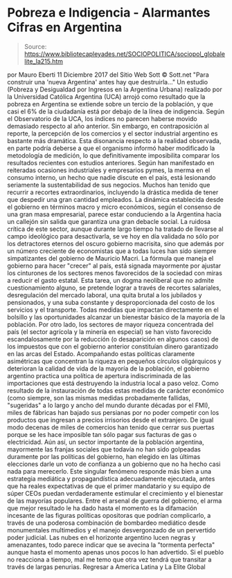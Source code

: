 # Pobreza e Indigencia - Alarmantes Cifras en Argentina

> Source: https://www.bibliotecapleyades.net/SOCIOPOLITICA/sociopol_globalelite_la215.htm

por Mauro Eberti 11 Diciembre 2017 del Sitio Web Sott
© Sott.net
"Para construir una 'nueva Argentina'
antes hay que destruirla..."
Un estudio (Pobreza y Desigualdad por Ingresos en la Argentina Urbana) realizado por la Universidad Católica Argentina (UCA) arrojó como resultado que la pobreza en Argentina se extiende sobre un tercio de la población, y que casi el 6% de la ciudadanía está por debajo de la línea de indigencia.
Según el Observatorio de la UCA, los índices no parecen haberse movido demasiado respecto al año anterior. Sin embargo, en contraposición al reporte, la percepción de los comercios y el sector industrial argentino es bastante más dramática.
Esta disonancia respecto a la realidad observada, en parte podría deberse a que el organismo informó haber modificado la metodología de medición, lo que definitivamente imposibilita comparar los resultados recientes con estudios anteriores.
Según han manifestado en reiteradas ocasiones industriales y empresarios pymes, la merma en el consumo interno, un hecho que nadie discute en el país, está lesionando seriamente la sustentabilidad de sus negocios.
Muchos han tenido que recurrir a recortes extraordinarios, incluyendo la drástica medida de tener que despedir una gran cantidad empleados. La dinámica establecida desde el gobierno en términos macro y micro económicos, según el consenso de una gran masa empresarial, parece estar conduciendo a la Argentina hacia un callejón sin salida que garantiza una gran debacle social.
La ruidosa crítica de este sector, aunque durante largo tiempo ha tratado de llevarse al campo ideológico para desactivarla, se ve hoy en día validada no sólo por los detractores eternos del oscuro gobierno macrisita, sino que además por un número creciente de economistas que a todas luces han sido siempre simpatizantes del gobierno de Mauricio Macri. La fórmula que maneja el gobierno para hacer "crecer" al país, está signada mayormente por ajustar los cinturones de los sectores menos favorecidos de la sociedad con miras a reducir el gasto estatal.
Esta tarea, un dogma neoliberal que no admite cuestionamiento alguno, se pretende lograr a través de recortes salariales, desregulación del mercado laboral, una quita brutal a los jubilados y pensionados, y una suba constante y desproporcionada del costo de los servicios y el transporte.
Todas medidas que impactan directamente en el bolsillo y las oportunidades alcanzar un bienestar básico de la mayoría de la población. Por otro lado, los sectores de mayor riqueza concentrada del país (el sector agrícola y la minería en especial) se han visto favorecido escandalosamente por la reducción (o desaparición en algunos casos) de los impuestos que con el gobierno anterior constituían dinero garantizado en las arcas del Estado. Acompañando estas políticas claramente asimétricas que concentran la riqueza en pequeños círculos oligárquicos y deterioran la calidad de vida de la mayoría de la población, el gobierno argentino practica una política de apertura indiscriminada de las importaciones que está destruyendo la industria local a paso veloz. Como resultado de la instauración de todas estas medidas de carácter económico (como siempre, son las mismas medidas probadamente fallidas, "sugeridas" a lo largo y ancho del mundo durante décadas por el FMI), miles de fábricas han bajado sus persianas por no poder competir con los productos que ingresan a precios irrisorios desde el extranjero.
De igual modo decenas de miles de comercios han tenido que cerrar sus puertas porque se les hace imposible tan sólo pagar sus facturas de gas o electricidad. Aún así, un sector importante de la población argentina, mayormente las franjas sociales que todavía no han sido golpeadas duramente por las políticas del gobierno, han elegido en las últimas elecciones darle un voto de confianza a un gobierno que no ha hecho casi nada para merecerlo. Este singular fenómeno responde más bien a una estrategia mediática y propagandística adecuadamente ejecutada, antes que ha reales expectativas de que el primer mandatario y su equipo de súper CEOs puedan verdaderamente estimular el crecimiento y el bienestar de las mayorías populares.
Entre el arsenal de guerra del gobierno, el arma que mejor resultado le ha dado hasta el momento es la difamación incesante de las figuras políticas opositoras que podrían complicarlo, a través de una poderosa combinación de bombardeo mediático desde monumentales multimedios y el manejo desvergonzado de un pervertido poder judicial. Las nubes en el horizonte argentino lucen negras y amenazantes, todo parece indicar que se avecina la "tormenta perfecta" aunque hasta el momento apenas unos pocos lo han advertido.
Si el pueblo no reacciona a tiempo, mal me temo que otra vez tendrá que transitar a través de largas penurias.
Regresar a America Latina y La Elite Global
